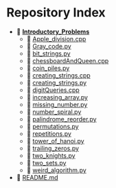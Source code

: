 # Repository Index

- 📁 **[Introductory_Problems](https://github.com/HimanshuMude/CSES/blob/main/Introductory_Problems)**
  - 📄 [Apple_division.cpp](https://github.com/HimanshuMude/CSES/blob/main/Introductory_Problems/Apple_division.cpp)
  - 📄 [Gray_code.py](https://github.com/HimanshuMude/CSES/blob/main/Introductory_Problems/Gray_code.py)
  - 📄 [bit_strings.py](https://github.com/HimanshuMude/CSES/blob/main/Introductory_Problems/bit_strings.py)
  - 📄 [chessboardAndQueen.cpp](https://github.com/HimanshuMude/CSES/blob/main/Introductory_Problems/chessboardAndQueen.cpp)
  - 📄 [coin_piles.py](https://github.com/HimanshuMude/CSES/blob/main/Introductory_Problems/coin_piles.py)
  - 📄 [creating_strings.cpp](https://github.com/HimanshuMude/CSES/blob/main/Introductory_Problems/creating_strings.cpp)
  - 📄 [creating_strings.py](https://github.com/HimanshuMude/CSES/blob/main/Introductory_Problems/creating_strings.py)
  - 📄 [digitQueries.cpp](https://github.com/HimanshuMude/CSES/blob/main/Introductory_Problems/digitQueries.cpp)
  - 📄 [increasing_array.py](https://github.com/HimanshuMude/CSES/blob/main/Introductory_Problems/increasing_array.py)
  - 📄 [missing_number.py](https://github.com/HimanshuMude/CSES/blob/main/Introductory_Problems/missing_number.py)
  - 📄 [number_spiral.py](https://github.com/HimanshuMude/CSES/blob/main/Introductory_Problems/number_spiral.py)
  - 📄 [palindrome_reorder.py](https://github.com/HimanshuMude/CSES/blob/main/Introductory_Problems/palindrome_reorder.py)
  - 📄 [permutations.py](https://github.com/HimanshuMude/CSES/blob/main/Introductory_Problems/permutations.py)
  - 📄 [repetitions.py](https://github.com/HimanshuMude/CSES/blob/main/Introductory_Problems/repetitions.py)
  - 📄 [tower_of_hanoi.py](https://github.com/HimanshuMude/CSES/blob/main/Introductory_Problems/tower_of_hanoi.py)
  - 📄 [trailing_zeros.py](https://github.com/HimanshuMude/CSES/blob/main/Introductory_Problems/trailing_zeros.py)
  - 📄 [two_knights.py](https://github.com/HimanshuMude/CSES/blob/main/Introductory_Problems/two_knights.py)
  - 📄 [two_sets.py](https://github.com/HimanshuMude/CSES/blob/main/Introductory_Problems/two_sets.py)
  - 📄 [weird_algorithm.py](https://github.com/HimanshuMude/CSES/blob/main/Introductory_Problems/weird_algorithm.py)
- 📄 [README.md](https://github.com/HimanshuMude/CSES/blob/main/README.md)